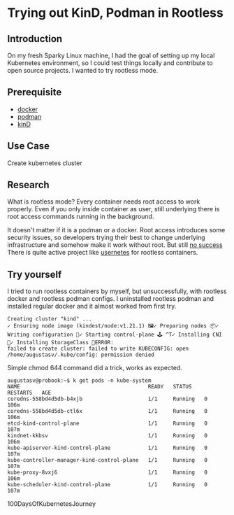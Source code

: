 # Trying out KinD, Podman in Rootless
## Introduction
On my fresh Sparky Linux machine, I had the goal of setting up my local Kubernetes environment, so I could test things locally and contribute to open source projects. I wanted to try rootless mode.
## Prerequisite
* [docker](https://docs.docker.com/engine/install/debian/#install-using-the-repository)
* [podman]()
* [kinD](https://kind.sigs.k8s.io/docs/user/quick-start)
## Use Case
Create kubernetes cluster
## Research
What is rootless mode? Every container needs root access to work properly. Even if you only inside container as user, still underlying there is root access commands running in the background. 

It doesn't matter if it is a podman or a docker. Root access introduces some security issues, so developers trying their best to change underlying infrastructure and somehow make it work without root. But still [no success](https://www.redhat.com/en/blog/preview-running-containers-without-root-rhel-76)
There is quite active project like [usernetes](https://github.com/rootless-containers/usernetes) for rootless containers.

## Try yourself
I tried to run rootless containers by myself, but unsuccessfully, with rootless docker and rootless podman configs. I uninstalled
rootless podman and installed regular docker and it almost worked from first try.
```augustasv@probook:~$ kind create cluster
Creating cluster "kind" ...
✓ Ensuring node image (kindest/node:v1.21.1) 🖼✓ Preparing nodes 📦✓ Writing configuration 📜✓ Starting control-plane 🕹️ ^T✓ Installing CNI 🔌✓ Installing StorageClass 💾ERROR:
failed to create cluster: failed to write KUBECONFIG: open /home/augustasv/.kube/config: permission denied
```
Simple chmod 644 command did a trick, works as expected.
```
augustasv@probook:~$ k get pods -n kube-system
NAME                                         READY   STATUS    RESTARTS   AGE
coredns-558bd4d5db-b4xjb                     1/1     Running   0          106m
coredns-558bd4d5db-ctl6x                     1/1     Running   0          106m
etcd-kind-control-plane                      1/1     Running   0          107m
kindnet-kkbsv                                1/1     Running   0          106m
kube-apiserver-kind-control-plane            1/1     Running   0          107m
kube-controller-manager-kind-control-plane   1/1     Running   0          107m
kube-proxy-8vxj6                             1/1     Running   0          106m
kube-scheduler-kind-control-plane            1/1     Running   0          107m
```
100DaysOfKubernetesJourney